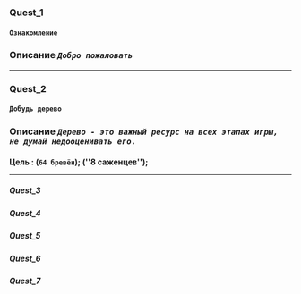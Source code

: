### Quest_1
#### `Ознакомление`
### Описание *`Добро пожаловать`* <hr>

### Quest_2
#### `Добудь дерево`
### Описание *`Дерево - это важный ресурс на всех этапах игры, не думай недооценивать его.`*
#### Цель : (``64 бревён``); (''8 саженцев''); <hr>
##### Quest_3
##### Quest_4
##### Quest_5
##### Quest_6
##### Quest_7
